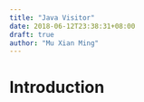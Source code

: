 ```yaml
---
title: "Java Visitor"
date: 2018-06-12T23:38:31+08:00
draft: true
author: "Mu Xian Ming"
---
```


# Introduction